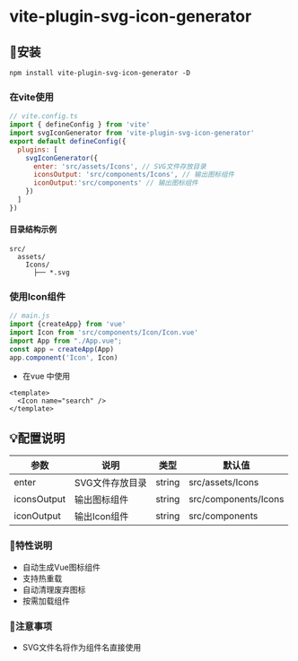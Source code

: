 # vite-plugin-svg-icon-generator

## 🚀安装
```
npm install vite-plugin-svg-icon-generator -D
```
### 在vite使用
```js
// vite.config.ts
import { defineConfig } from 'vite'
import svgIconGenerator from 'vite-plugin-svg-icon-generator'
export default defineConfig({
  plugins: [
    svgIconGenerator({
      enter: 'src/assets/Icons', // SVG文件存放目录
      iconsOutput: 'src/components/Icons', // 输出图标组件
      iconOutput:'src/components' // 输出图标组件
    })
  ]
})
```

#### 目录结构示例

```
src/
  assets/
    Icons/
      ├── *.svg
```

### 使用Icon组件
```js
// main.js
import {createApp} from 'vue'
import Icon from 'src/components/Icon/Icon.vue'
import App from "./App.vue";
const app = createApp(App)
app.component('Icon', Icon)
```
- 在vue 中使用
```vue
<template>
  <Icon name="search" />
</template>
```

## 💡配置说明
| 参数        | 说明            | 类型   | 默认值               |
| ----------- | --------------- | ------ | -------------------- |
| enter       | SVG文件存放目录 | string | src/assets/Icons     |
| iconsOutput | 输出图标组件    | string | src/components/Icons |
| iconOutput  | 输出Icon组件    | string | src/components       |
### 📃特性说明

- 自动生成Vue图标组件
- 支持热重载
- 自动清理废弃图标
- 按需加载组件
### 📣注意事项
- SVG文件名将作为组件名直接使用
